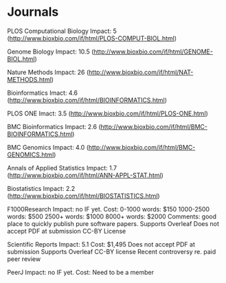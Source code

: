 # Journals

PLOS Computational Biology
Impact: 5
(http://www.bioxbio.com/if/html/PLOS-COMPUT-BIOL.html)

Genome Biology
Impact: 10.5
(http://www.bioxbio.com/if/html/GENOME-BIOL.html)

Nature Methods
Impact: 26
(http://www.bioxbio.com/if/html/NAT-METHODS.html)

Bioinformatics
Imact: 4.6
(http://www.bioxbio.com/if/html/BIOINFORMATICS.html)

PLOS ONE
Imact: 3.5
(http://www.bioxbio.com/if/html/PLOS-ONE.html)

BMC Bioinformatics
Impact: 2.6
(http://www.bioxbio.com/if/html/BMC-BIOINFORMATICS.html)

BMC Genomics
Impact: 4.0
(http://www.bioxbio.com/if/html/BMC-GENOMICS.html)

Annals of Applied Statistics
Impact: 1.7
(http://www.bioxbio.com/if/html/ANN-APPL-STAT.html)

Biostatistics
Impact: 2.2
(http://www.bioxbio.com/if/html/BIOSTATISTICS.html)

F1000Research
Impact: no IF yet.
Cost:
0-1000 words: $150
1000-2500 words: $500
2500+ words: $1000
8000+ words: $2000
Comments: good place to quickly publish pure software papers.
Supports Overleaf
Does not accept PDF at submission
CC-BY License

Scientific Reports
Impact: 5.1
Cost: $1,495
Does not accept PDF at submission
Supports Overleaf
CC-BY license
Recent controversy re. paid peer review

PeerJ
Impact: no IF yet.
Cost: Need to be a member

